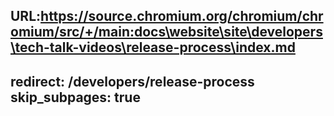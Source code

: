 URL:https://source.chromium.org/chromium/chromium/src/+/main:docs\website\site\developers\tech-talk-videos\release-process\index.md
---
redirect: /developers/release-process
skip_subpages: true
---
